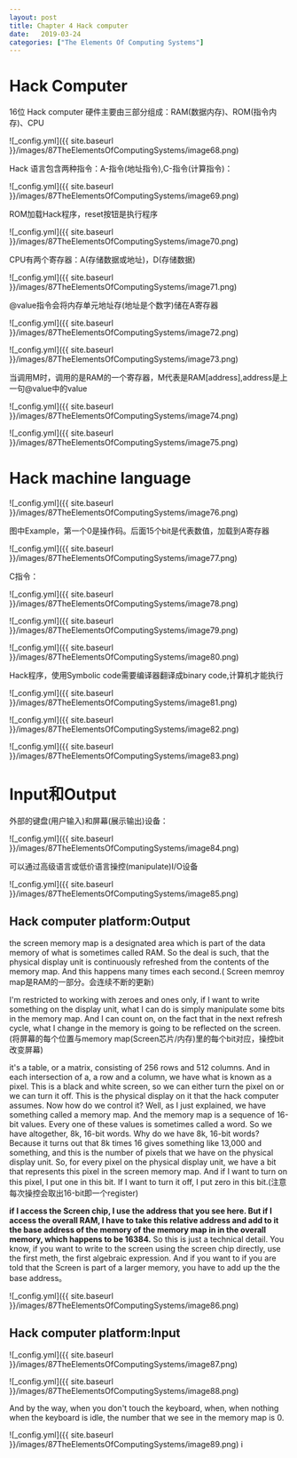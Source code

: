 ```yaml
---
layout: post
title: Chapter 4 Hack computer
date:   2019-03-24
categories: ["The Elements Of Computing Systems"]
---  
```


# Hack Computer

16位 Hack computer 硬件主要由三部分组成：RAM(数据内存)、ROM(指令内存)、CPU  

![_config.yml]({{ site.baseurl }}/images/87TheElementsOfComputingSystems/image68.png) 

Hack 语言包含两种指令：A-指令(地址指令),C-指令(计算指令)：  

![_config.yml]({{ site.baseurl }}/images/87TheElementsOfComputingSystems/image69.png) 

ROM加载Hack程序，reset按钮是执行程序   

![_config.yml]({{ site.baseurl }}/images/87TheElementsOfComputingSystems/image70.png) 

CPU有两个寄存器：A(存储数据或地址)，D(存储数据)  

![_config.yml]({{ site.baseurl }}/images/87TheElementsOfComputingSystems/image71.png) 

@value指令会将内存单元地址存(地址是个数字)储在A寄存器

![_config.yml]({{ site.baseurl }}/images/87TheElementsOfComputingSystems/image72.png) 

![_config.yml]({{ site.baseurl }}/images/87TheElementsOfComputingSystems/image73.png) 

当调用M时，调用的是RAM的一个寄存器，M代表是RAM[address],address是上一句@value中的value

![_config.yml]({{ site.baseurl }}/images/87TheElementsOfComputingSystems/image74.png) 

![_config.yml]({{ site.baseurl }}/images/87TheElementsOfComputingSystems/image75.png) 


# Hack machine language

![_config.yml]({{ site.baseurl }}/images/87TheElementsOfComputingSystems/image76.png) 

图中Example，第一个0是操作码。后面15个bit是代表数值，加载到A寄存器  

![_config.yml]({{ site.baseurl }}/images/87TheElementsOfComputingSystems/image77.png)  

C指令： 

![_config.yml]({{ site.baseurl }}/images/87TheElementsOfComputingSystems/image78.png) 

![_config.yml]({{ site.baseurl }}/images/87TheElementsOfComputingSystems/image79.png) 

![_config.yml]({{ site.baseurl }}/images/87TheElementsOfComputingSystems/image80.png) 

Hack程序，使用Symbolic code需要编译器翻译成binary code,计算机才能执行  

![_config.yml]({{ site.baseurl }}/images/87TheElementsOfComputingSystems/image81.png) 

![_config.yml]({{ site.baseurl }}/images/87TheElementsOfComputingSystems/image82.png)   

![_config.yml]({{ site.baseurl }}/images/87TheElementsOfComputingSystems/image83.png) 

# Input和Output 

外部的键盘(用户输入)和屏幕(展示输出)设备：  

![_config.yml]({{ site.baseurl }}/images/87TheElementsOfComputingSystems/image84.png) 

可以通过高级语言或低价语言操控(manipulate)I/O设备  

![_config.yml]({{ site.baseurl }}/images/87TheElementsOfComputingSystems/image85.png)   

## Hack computer platform:Output

the screen memory map is a designated area which is part of the data memory of what is sometimes called RAM. So the deal is such, that the physical display unit is continuously refreshed from the contents of the memory map. And this happens many times each second.(
Screen memroy map是RAM的一部分。会连续不断的更新)

I'm restricted to working with zeroes and ones only, if I want to write something on the display unit, what I can do is simply manipulate some bits in the memory map. And I can count on, on the fact that in the next refresh cycle, what I change in the memory is going to be reflected on the screen.(将屏幕的每个位置与memory map(Screen芯片/内存)里的每个bit对应，操控bit改变屏幕)


it's a table, or a matrix, consisting of 256 rows and 512 columns. And in each intersection of a, a row and a column, we have what is known as a pixel. This is a black and white screen, so we can either turn the pixel on or we can turn it off. This is the physical display on it that the hack computer assumes. Now how do we control it? Well, as I just explained, we have something called a memory map. And the memory map is a sequence of 16-bit values. Every one of these values is sometimes called a word. So we have altogether, 8k, 16-bit words. Why do we have 8k, 16-bit words? Because it turns out that 8k times 16 gives something like 13,000 and something, and this is the number of pixels that we have on the physical display unit. So, for every pixel on the physical display unit, we have a bit that represents this pixel in the screen memory map. And if I want to turn on this pixel, I put one in this bit. If I want to turn it off, I put zero in this bit.(注意每次操控会取出16-bit即一个register)  

**if I access the Screen chip, I use the address that you see here. But if I access the overall RAM, I have to take this relative address and add to it the base address of the memory of the memory map in in the overall memory, which happens to be 16384.** So this is just a technical detail. You know, if you want to write to the screen using the screen chip directly, use the first meth, the first algebraic expression. And if you want to if you are told that the Screen is part of a larger memory, you have to add up the the base address。

![_config.yml]({{ site.baseurl }}/images/87TheElementsOfComputingSystems/image86.png) 

## Hack computer platform:Input
 
![_config.yml]({{ site.baseurl }}/images/87TheElementsOfComputingSystems/image87.png) 

![_config.yml]({{ site.baseurl }}/images/87TheElementsOfComputingSystems/image88.png) 

And by the way, when you don't touch the keyboard, when, when nothing when the keyboard is idle, the number that we see in the memory map is 0. 

![_config.yml]({{ site.baseurl }}/images/87TheElementsOfComputingSystems/image89.png) 
i





